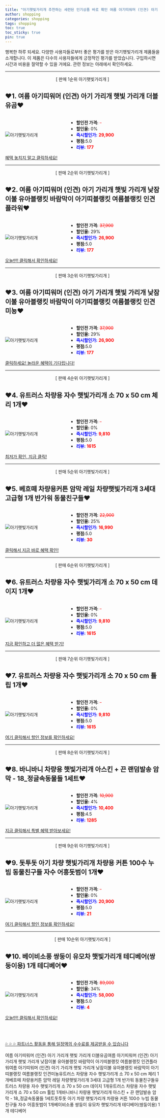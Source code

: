 ```yaml
---
title: "아기햇빛가리개 추천하는 세련된 인기상품 바로 확인 여름 아기띠워머 (인견) 아기 가리개"
author: shopping
categories: shopping
tags: shopping
toc: true
toc_sticky: true
pin: true
---
```

행복한 하루 되세요. 다양한 사용자들로부터 좋은 평가를 받은 아기햇빛가리개 제품들을 소개합니다. 이 제품은 다수의 사용자들에게 긍정적인 평가를 받았습니다. 구입하시면 시간과 비용을 절약할 수 있을 거에요. 관련 정보는 아래에서 확인하세요.

---
<p class="toplist" style="margin: 0 auto; display: block; width: fit-content;">[ 판매 1순위 아기햇빛가리개 ]</p>

<h2><strong>❤️1. 여름 아기띠워머 (인견) 아기 가리개 햇빛 가리개 더블유곰❤️</strong></h2>

<div style="display: flex; align-items: center;">
    <div style="flex: 0.4;">
        <img src="https://thumbnail10.coupangcdn.com/thumbnails/remote/230x230ex/image/vendor_inventory/522f/5ddb7f10827ab568f2772d07df689fff2fc5c782e3c63bb6a99bfacb71c6.jpg" alt="아기햇빛가리개" style="max-width: 100%;">
    </div>
    <div style="flex: 0.6; margin-left: 10px;">
        <ul>
            <li><strong>할인전 가격:</strong> <del style="color: red;">-</del></li>
            <li><strong>할인율:</strong> 0%</li>
            <li><span style='color:blue'><strong>즉시할인가:</strong></span> <span style='color:red'><strong>29,900</strong></span></li>
            <li><strong>평점:</strong>5.0</li>
            <li><span style='color:blue'><strong>리뷰:</strong></span> <span style='color:red'><strong>177</strong></span></li>
        </ul>
    </div>
</div>
<div class="center">
    <a href="https://selin100587001.github.io?lptag=AF9450613&subid=githubio&pageKey=7253306816&traceid=V0-153&itemId=18456033148&vendorItemId=89676071746" class="myButton">
        혜택 놓치지 말고 클릭하세요!
    </a>
</div>


---
<p class="toplist" style="margin: 0 auto; display: block; width: fit-content;">[ 판매 2순위 아기햇빛가리개 ]</p>

<h2><strong>❤️2. 여름 아기띠워머 (인견) 아기 가리개 햇빛 가리개 낮잠이불 유아블랭킷 바람막이 아기띠블랭킷 여름블랭킷 인견플라워❤️</strong></h2>

<div style="display: flex; align-items: center;">
    <div style="flex: 0.4;">
        <img src="https://thumbnail10.coupangcdn.com/thumbnails/remote/230x230ex/image/vendor_inventory/faee/b52efd409e7a45c4af0872cf2f15ebb9d211ae8f20b05d8cc26034b1465d.jpg" alt="아기햇빛가리개" style="max-width: 100%;">
    </div>
    <div style="flex: 0.6; margin-left: 10px;">
        <ul>
            <li><strong>할인전 가격:</strong> <del style="color: red;">37,900</del></li>
            <li><strong>할인율:</strong> 29%</li>
            <li><span style='color:blue'><strong>즉시할인가:</strong></span> <span style='color:red'><strong>26,900</strong></span></li>
            <li><strong>평점:</strong>5.0</li>
            <li><span style='color:blue'><strong>리뷰:</strong></span> <span style='color:red'><strong>177</strong></span></li>
        </ul>
    </div>
</div>
<div class="center">
    <a href="https://selin100587001.github.io?lptag=AF9450613&subid=githubio&pageKey=7253306816&traceid=V0-153&itemId=23007921529&vendorItemId=90041778544" class="myButton">
        오늘만! 클릭해서 확인하세요!
    </a>
</div>


---
<p class="toplist" style="margin: 0 auto; display: block; width: fit-content;">[ 판매 3순위 아기햇빛가리개 ]</p>

<h2><strong>❤️3. 여름 아기띠워머 (인견) 아기 가리개 햇빛 가리개 낮잠이불 유아블랭킷 바람막이 아기띠블랭킷 여름블랭킷 인견미뇽❤️</strong></h2>

<div style="display: flex; align-items: center;">
    <div style="flex: 0.4;">
        <img src="https://thumbnail10.coupangcdn.com/thumbnails/remote/230x230ex/image/vendor_inventory/faee/b52efd409e7a45c4af0872cf2f15ebb9d211ae8f20b05d8cc26034b1465d.jpg" alt="아기햇빛가리개" style="max-width: 100%;">
    </div>
    <div style="flex: 0.6; margin-left: 10px;">
        <ul>
            <li><strong>할인전 가격:</strong> <del style="color: red;">37,900</del></li>
            <li><strong>할인율:</strong> 29%</li>
            <li><span style='color:blue'><strong>즉시할인가:</strong></span> <span style='color:red'><strong>26,900</strong></span></li>
            <li><strong>평점:</strong>5.0</li>
            <li><span style='color:blue'><strong>리뷰:</strong></span> <span style='color:red'><strong>177</strong></span></li>
        </ul>
    </div>
</div>
<div class="center">
    <a href="https://selin100587001.github.io?lptag=AF9450613&subid=githubio&pageKey=7253306816&traceid=V0-153&itemId=23007921532&vendorItemId=90041778553" class="myButton">
        클릭하세요! 놀라운 혜택이 기다립니다!
    </a>
</div>


---
<p class="toplist" style="margin: 0 auto; display: block; width: fit-content;">[ 판매 4순위 아기햇빛가리개 ]</p>

<h2><strong>❤️4. 유트러스 차량용 자수 햇빛가리개 소 70 x 50 cm 체리 1개❤️</strong></h2>

<div style="display: flex; align-items: center;">
    <div style="flex: 0.4;">
        <img src="https://thumbnail9.coupangcdn.com/thumbnails/remote/230x230ex/image/rs_quotation_api/j9f8ga3q/9da51605800c47bdab0f0adb09af1163.jpg" alt="아기햇빛가리개" style="max-width: 100%;">
    </div>
    <div style="flex: 0.6; margin-left: 10px;">
        <ul>
            <li><strong>할인전 가격:</strong> <del style="color: red;">-</del></li>
            <li><strong>할인율:</strong> 0%</li>
            <li><span style='color:blue'><strong>즉시할인가:</strong></span> <span style='color:red'><strong>9,810</strong></span></li>
            <li><strong>평점:</strong>5.0</li>
            <li><span style='color:blue'><strong>리뷰:</strong></span> <span style='color:red'><strong>1615</strong></span></li>
        </ul>
    </div>
</div>
<div class="center">
    <a href="https://selin100587001.github.io?lptag=AF9450613&subid=githubio&pageKey=6060722481&traceid=V0-153&itemId=16107820372&vendorItemId=78421860717" class="myButton">
        최저가 확인, 지금 클릭!
    </a>
</div>


---
<p class="toplist" style="margin: 0 auto; display: block; width: fit-content;">[ 판매 5순위 아기햇빛가리개 ]</p>

<h2><strong>❤️5. 베흐떼 차량용커튼 암막 레일 차량햇빛가리개 3세대 고급형 1개 반가워 동물친구들❤️</strong></h2>

<div style="display: flex; align-items: center;">
    <div style="flex: 0.4;">
        <img src="https://thumbnail6.coupangcdn.com/thumbnails/remote/230x230ex/image/vendor_inventory/5bf9/3976be05338833f45e29513d3d9698f407bfa17cf39877b9697512be9821.png" alt="아기햇빛가리개" style="max-width: 100%;">
    </div>
    <div style="flex: 0.6; margin-left: 10px;">
        <ul>
            <li><strong>할인전 가격:</strong> <del style="color: red;">22,900</del></li>
            <li><strong>할인율:</strong> 25%</li>
            <li><span style='color:blue'><strong>즉시할인가:</strong></span> <span style='color:red'><strong>16,990</strong></span></li>
            <li><strong>평점:</strong>5.0</li>
            <li><span style='color:blue'><strong>리뷰:</strong></span> <span style='color:red'><strong>30</strong></span></li>
        </ul>
    </div>
</div>
<div class="center">
    <a href="https://selin100587001.github.io?lptag=AF9450613&subid=githubio&pageKey=8088272490&traceid=V0-153&itemId=22832901408&vendorItemId=89867640451" class="myButton">
        클릭해서 지금 바로 혜택 확인!
    </a>
</div>


---
<p class="toplist" style="margin: 0 auto; display: block; width: fit-content;">[ 판매 6순위 아기햇빛가리개 ]</p>

<h2><strong>❤️6. 유트러스 차량용 자수 햇빛가리개 소 70 x 50 cm 데이지 1개❤️</strong></h2>

<div style="display: flex; align-items: center;">
    <div style="flex: 0.4;">
        <img src="https://thumbnail10.coupangcdn.com/thumbnails/remote/230x230ex/image/rs_quotation_api/r0yewv1v/1efea7f349924207876bb0d07e3e91a7.jpg" alt="아기햇빛가리개" style="max-width: 100%;">
    </div>
    <div style="flex: 0.6; margin-left: 10px;">
        <ul>
            <li><strong>할인전 가격:</strong> <del style="color: red;">-</del></li>
            <li><strong>할인율:</strong> 0%</li>
            <li><span style='color:blue'><strong>즉시할인가:</strong></span> <span style='color:red'><strong>9,810</strong></span></li>
            <li><strong>평점:</strong>5.0</li>
            <li><span style='color:blue'><strong>리뷰:</strong></span> <span style='color:red'><strong>1615</strong></span></li>
        </ul>
    </div>
</div>
<div class="center">
    <a href="https://selin100587001.github.io?lptag=AF9450613&subid=githubio&pageKey=6060722481&traceid=V0-153&itemId=11143467371&vendorItemId=78421860750" class="myButton">
        지금 확인하고 더 많은 혜택 받기!
    </a>
</div>


---
<p class="toplist" style="margin: 0 auto; display: block; width: fit-content;">[ 판매 7순위 아기햇빛가리개 ]</p>

<h2><strong>❤️7. 유트러스 차량용 자수 햇빛가리개 소 70 x 50 cm 튤립 1개❤️</strong></h2>

<div style="display: flex; align-items: center;">
    <div style="flex: 0.4;">
        <img src="https://thumbnail10.coupangcdn.com/thumbnails/remote/230x230ex/image/rs_quotation_api/dtlrktvg/3c64f12740114e47b4281cfe6cd95b7f.jpg" alt="아기햇빛가리개" style="max-width: 100%;">
    </div>
    <div style="flex: 0.6; margin-left: 10px;">
        <ul>
            <li><strong>할인전 가격:</strong> <del style="color: red;">-</del></li>
            <li><strong>할인율:</strong> 0%</li>
            <li><span style='color:blue'><strong>즉시할인가:</strong></span> <span style='color:red'><strong>9,810</strong></span></li>
            <li><strong>평점:</strong>5.0</li>
            <li><span style='color:blue'><strong>리뷰:</strong></span> <span style='color:red'><strong>1615</strong></span></li>
        </ul>
    </div>
</div>
<div class="center">
    <a href="https://selin100587001.github.io?lptag=AF9450613&subid=githubio&pageKey=6060722481&traceid=V0-153&itemId=16624661361&vendorItemId=78421860703" class="myButton">
        여기 클릭해서 할인 정보를 확인하세요!
    </a>
</div>


---
<p class="toplist" style="margin: 0 auto; display: block; width: fit-content;">[ 판매 8순위 아기햇빛가리개 ]</p>

<h2><strong>❤️8. 바니바니 차량용 햇빛가리개 아스킨 + 끈 랜덤발송 암막 - 18_정글속동물들 1세트❤️</strong></h2>

<div style="display: flex; align-items: center;">
    <div style="flex: 0.4;">
        <img src="https://thumbnail7.coupangcdn.com/thumbnails/remote/230x230ex/image/retail/images/1011542845814170-d87c691f-2df8-45c3-8501-0f75b105ba09.jpg" alt="아기햇빛가리개" style="max-width: 100%;">
    </div>
    <div style="flex: 0.6; margin-left: 10px;">
        <ul>
            <li><strong>할인전 가격:</strong> <del style="color: red;">10,900</del></li>
            <li><strong>할인율:</strong> 4%</li>
            <li><span style='color:blue'><strong>즉시할인가:</strong></span> <span style='color:red'><strong>10,400</strong></span></li>
            <li><strong>평점:</strong>4.5</li>
            <li><span style='color:blue'><strong>리뷰:</strong></span> <span style='color:red'><strong>1285</strong></span></li>
        </ul>
    </div>
</div>
<div class="center">
    <a href="https://selin100587001.github.io?lptag=AF9450613&subid=githubio&pageKey=263035463&traceid=V0-153&itemId=824006882&vendorItemId=81731091941" class="myButton">
        지금 클릭해서 특별 혜택 받아보세요!
    </a>
</div>


---
<p class="toplist" style="margin: 0 auto; display: block; width: fit-content;">[ 판매 9순위 아기햇빛가리개 ]</p>

<h2><strong>❤️9. 돗투돗 아기 차량 햇빛가리개 차량용 커튼 100수 누빔 동물친구들 자수 어흥돗범이 1개❤️</strong></h2>

<div style="display: flex; align-items: center;">
    <div style="flex: 0.4;">
        <img src="https://thumbnail10.coupangcdn.com/thumbnails/remote/230x230ex/image/vendor_inventory/d048/4cfd71c89f5e61a5bdd42e29a758375a2a054c79ccfcab53aad69b10c531.jpg" alt="아기햇빛가리개" style="max-width: 100%;">
    </div>
    <div style="flex: 0.6; margin-left: 10px;">
        <ul>
            <li><strong>할인전 가격:</strong> <del style="color: red;">-</del></li>
            <li><strong>할인율:</strong> 0%</li>
            <li><span style='color:blue'><strong>즉시할인가:</strong></span> <span style='color:red'><strong>20,900</strong></span></li>
            <li><strong>평점:</strong>5.0</li>
            <li><span style='color:blue'><strong>리뷰:</strong></span> <span style='color:red'><strong>21</strong></span></li>
        </ul>
    </div>
</div>
<div class="center">
    <a href="https://selin100587001.github.io?lptag=AF9450613&subid=githubio&pageKey=7627682669&traceid=V0-153&itemId=20236831591&vendorItemId=88407845549" class="myButton">
        여기 클릭해서 할인 정보를 확인하세요!
    </a>
</div>


---
<p class="toplist" style="margin: 0 auto; display: block; width: fit-content;">[ 판매 10순위 아기햇빛가리개 ]</p>

<h2><strong>❤️10. 베이비소풍 쌍둥이 유모차 햇빛가리개 테디베어(쌍둥이용) 1개 테디베어❤️</strong></h2>

<div style="display: flex; align-items: center;">
    <div style="flex: 0.4;">
        <img src="https://thumbnail10.coupangcdn.com/thumbnails/remote/230x230ex/image/vendor_inventory/ac1b/bb66d75a6f5ec390ff5be6a1a419ba8ad0f5b0d7740dfbd83898dd41e2d2.jpg" alt="아기햇빛가리개" style="max-width: 100%;">
    </div>
    <div style="flex: 0.6; margin-left: 10px;">
        <ul>
            <li><strong>할인전 가격:</strong> <del style="color: red;">89,000</del></li>
            <li><strong>할인율:</strong> 34%</li>
            <li><span style='color:blue'><strong>즉시할인가:</strong></span> <span style='color:red'><strong>58,000</strong></span></li>
            <li><strong>평점:</strong>5.0</li>
            <li><span style='color:blue'><strong>리뷰:</strong></span> <span style='color:red'><strong>4</strong></span></li>
        </ul>
    </div>
</div>
<div class="center">
    <a href="https://selin100587001.github.io?lptag=AF9450613&subid=githubio&pageKey=7975241093&traceid=V0-153&itemId=22105794526&vendorItemId=89152741334" class="myButton">
        오늘만! 클릭해서 확인하세요!
    </a>
</div>

<br><br><br>[💦 💦 💦 파트너스 활동을 통해 일정액의 수수료를 제공받을 수 있습니다](https://link.coupang.com/a/bcpT2c)<br><br>여름 아기띠워머 (인견) 아기 가리개 햇빛 가리개 더블유곰여름 아기띠워머 (인견) 아기 가리개 햇빛 가리개 낮잠이불 유아블랭킷 바람막이 아기띠블랭킷 여름블랭킷 인견플라워여름 아기띠워머 (인견) 아기 가리개 햇빛 가리개 낮잠이불 유아블랭킷 바람막이 아기띠블랭킷 여름블랭킷 인견미뇽유트러스 차량용 자수 햇빛가리개 소 70 x 50 cm 체리 1개베흐떼 차량용커튼 암막 레일 차량햇빛가리개 3세대 고급형 1개 반가워 동물친구들유트러스 차량용 자수 햇빛가리개 소 70 x 50 cm 데이지 1개유트러스 차량용 자수 햇빛가리개 소 70 x 50 cm 튤립 1개바니바니 차량용 햇빛가리개 아스킨 + 끈 랜덤발송 암막 - 18_정글속동물들 1세트돗투돗 아기 차량 햇빛가리개 차량용 커튼 100수 누빔 동물친구들 자수 어흥돗범이 1개베이비소풍 쌍둥이 유모차 햇빛가리개 테디베어(쌍둥이용) 1개 테디베어